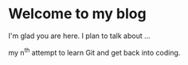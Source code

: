# Welcome to my blog

I'm glad you are here. I plan to talk about ...

my n<sup>th</sup> attempt to learn Git and get back into coding.

